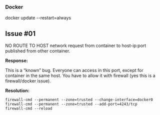 ### Docker 

docker update --restart=always <container>

## Issue #01
NO ROUTE TO HOST network request from container to host-ip:port published from other container.

**Response:** 

This is a “known” bug. Everyone can access in this port, except for container in the same host. You have to allow it with firewall (yes this is a firewall/docker issue).

**Resolution:**

```
firewall-cmd --permanent --zone=trusted --change-interface=docker0
firewall-cmd --permanent --zone=trusted --add-port=4243/tcp
firewall-cmd --reload
```
